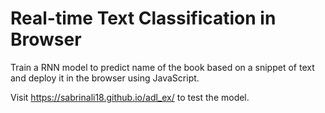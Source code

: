 # Real-time Text Classification in Browser

Train a RNN model to predict name of the book based on a snippet of text and deploy it in the browser using JavaScript.

Visit https://sabrinali18.github.io/adl_ex/ to test the model.
